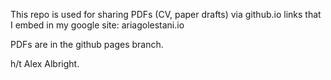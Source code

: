 This repo is used for sharing PDFs (CV, paper drafts) via github.io links that I embed in my google site: ariagolestani.io

PDFs are in the github pages branch. 

h/t Alex Albright. 
